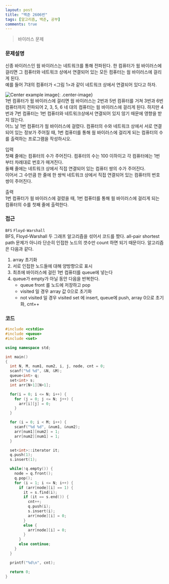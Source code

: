 ```yaml
---
layout: post
title: "백준 2606번"
tags: [알고리즘, 백준, 공부]
comments: true
---
```


> 바이러스 문제  

### 문제설명  
신종 바이러스인 웜 바이러스는 네트워크를 통해 전파된다. 한 컴퓨터가 웜 바이러스에 걸리면 그 컴퓨터와 네트워크 상에서 연결되어 있는 모든 컴퓨터는 웜 바이러스에 걸리게 된다.  
예를 들어 7대의 컴퓨터가 <그림 1>과 같이 네트워크 상에서 연결되어 있다고 하자.  

![Center example image](https://user-images.githubusercontent.com/35067611/60752648-1c339780-a003-11e9-9860-4a68175b4a22.png "Center"){: .center-image}  
1번 컴퓨터가 웜 바이러스에 걸리면 웜 바이러스는 2번과 5번 컴퓨터를 거쳐 3번과 6번 컴퓨터까지 전파되어 2, 3, 5, 6 네 대의 컴퓨터는 웜 바이러스에 걸리게 된다. 하지만 4번과 7번 컴퓨터는 1번 컴퓨터와 네트워크상에서 연결되어 있지 않기 때문에 영향을 받지 않는다.  
어느 날 1번 컴퓨터가 웜 바이러스에 걸렸다. 컴퓨터의 수와 네트워크 상에서 서로 연결되어 있는 정보가 주어질 때, 1번 컴퓨터를 통해 웜 바이러스에 걸리게 되는 컴퓨터의 수를 출력하는 프로그램을 작성하시오.  

입력  
첫째 줄에는 컴퓨터의 수가 주어진다. 컴퓨터의 수는 100 이하이고 각 컴퓨터에는 1번 부터 차례대로 번호가 매겨진다.  
둘째 줄에는 네트워크 상에서 직접 연결되어 있는 컴퓨터 쌍의 수가 주어진다.  
이어서 그 수만큼 한 줄에 한 쌍씩 네트워크 상에서 직접 연결되어 있는 컴퓨터의 번호 쌍이 주어진다.  

출력  
1번 컴퓨터가 웜 바이러스에 걸렸을 때, 1번 컴퓨터를 통해 웜 바이러스에 걸리게 되는 컴퓨터의 수를 첫째 줄에 출력한다.  

### 접근   
`BFS` `Floyd-Warshall`  
BFS, Floyd-Warshall 두 그래프 알고리즘을 섞어서 코드를 짰다. all-pair shortest path 문제가 아니라 단순히 인접한 노드의 갯수만 count 하면 되기 때문이다. 알고리즘은 다음과 같다.  
1. array 초기화  
2. 서로 인접한 노드들에 대해 양방향으로 표시  
3. 최초에 바이러스에 걸린 1번 컴퓨터를 queue에 넣는다  
4. queue가 empty가 아닐 동안 다음을 반복한다.  
    - queue front 를 노드에 저장하고 pop  
    - visited 일 경우 array 값 0으로 초기화
    - not visited 일 경우 visited set 에 insert, queue에 push, array 0으로 초기화, cnt++  


### 코드  
~~~c++
#include <cstdio>
#include <queue>
#include <set>

using namespace std;

int main()
{
  int N, M, num1, num2, i, j, node, cnt = 0;
  scanf("%d %d", &N, &M);
  queue<int> q;
  set<int> s;
  int arr[N+1][N+1];

  for(i = 0; i <= N; i++) {
    for (j = 0; j <= N; j++) {
      arr[i][j] = 0;
    }
  }

  for (i = 0; i < M; i++) {
    scanf("%d %d", &num1, &num2);
    arr[num1][num2] = 1;
    arr[num2][num1] = 1;
  }

  set<int>::iterator it;
  q.push(1);
  s.insert(1);

  while(!q.empty()) {
    node = q.front();
    q.pop();
    for (i = 1; i <= N; i++) {
      if (arr[node][i] == 1) {
        it = s.find(i);
        if (it == s.end()) {
          cnt++;
          q.push(i);
          s.insert(i);
          arr[node][i] = 0;
        }
        else {
          arr[node][i] = 0;
        }
      }
      else continue;
    }
  }

  printf("%d\n", cnt);

  return 0;
}
~~~